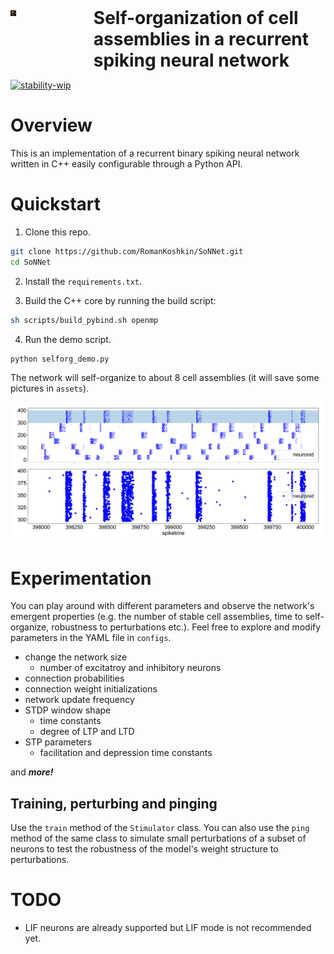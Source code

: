 <div style="display: flex;">
  <div style="flex: 1; padding-right: 20px; width: 10%;">
    <img src="assets/HERO.webp" style="width: 10%;">
  </div>
  <div style="flex: 4; padding-left: 20px; width: 90%;">
    <h1 style="font-size: 2em; font-weight: bold; margin: 0;">
      Self-organization of cell assemblies in a recurrent spiking neural network
    </h1>
  </div>
</div>

[![stability-wip](https://img.shields.io/badge/stability-wip-lightgrey.svg)](https://github.com/mkenney/software-guides/blob/master/STABILITY-BADGES.md#work-in-progress)
# Overview

This is an implementation of a recurrent binary spiking neural network written in C++ easily configurable through a Python API. 

# Quickstart

1) Clone this repo.

```bash
git clone https://github.com/RomanKoshkin/SoNNet.git
cd SoNNet
```

2) Install the `requirements.txt`.

3) Build the C++ core by running the build script:

```bash
sh scripts/build_pybind.sh openmp
```

4) Run the demo script. 

```bash
python selforg_demo.py
```

The network will self-organize to about 8 cell assemblies (it will save some pictures in `assets`).


<p align="center">
  <img src="assets/ca.png" width="500">
</p>

# Experimentation

You can play around with different parameters and observe the network's emergent properties (e.g. the number of stable cell assemblies, time to self-organize, robustness to perturbations etc.). Feel free to explore and modify parameters in the YAML file in `configs`.

- change the network size
  - number of excitatroy and inhibitory neurons
- connection probabilities
- connection weight initializations
- network update frequency
- STDP window shape
  - time constants
  - degree of LTP and LTD
- STP parameters
  - facilitation and depression time constants

and **_more!_**

## Training, perturbing and pinging

Use the `train` method of the `Stimulator` class. You can also use the `ping` method of the same class to simulate small perturbations of a subset of neurons to test the robustness of the model's weight structure to perturbations. 


# TODO

- LIF neurons are already supported but LIF mode is not recommended yet.


  